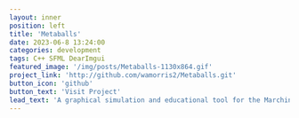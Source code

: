 ```yaml
---
layout: inner
position: left
title: 'Metaballs'
date: 2023-06-8 13:24:00
categories: development
tags: C++ SFML DearImgui
featured_image: '/img/posts/Metaballs-1130x864.gif'
project_link: 'http://github.com/wamorris2/Metaballs.git'
button_icon: 'github'
button_text: 'Visit Project'
lead_text: 'A graphical simulation and educational tool for the Marching Squares algorithm using Metaballs.'
---
```

